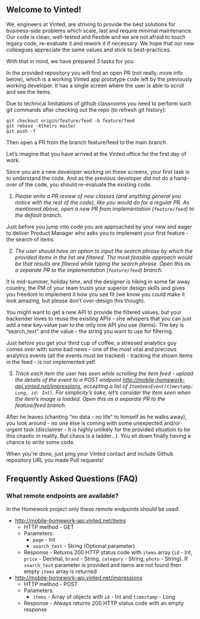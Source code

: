 ## Welcome to Vinted!

We, engineers at Vinted, are striving to provide the best solutions for business-side problems which scale, last and require minimal maintenance. Our code is clean, well-tested and flexible and we are not afraid to touch legacy code, re-evaluate it and rework it if necessary. We hope that our new colleagues appreciate the same values and stick to best-practices.

With that in mind, we have prepared 3 tasks for you.

In the provided repository you will find an open PR (not really, more info below), which is a working Vinted app prototype code left by the previously working developer. It has a single screen where the user is able to scroll and see the items. 

Due to technical limitations of github classrooms you need to perform such git commands after checking out the repo (to refresh git history):
```
git checkout origin/feature/feed -b feature/feed
git rebase -Xtheirs master
git push -f
```
Then open a PR from the branch feature/feed to the main branch.

Let’s imagine that you have arrived at the Vinted office for the first day of work.

Since you are a new developer working on these screens, your first task is to understand the code. And as the previous developer did not do a hand-over of the code, you should re-evaluate the existing code.

1. *Please write a PR review of new classes (and anything general you notice with the rest of the code), like you would do for a regular PR. As mentioned above, open a new PR from implementation (`feature/feed`) to the default branch.*

Just before you jump into code you are approached by your new and eager to deliver Product Manager who asks you to implement your first feature - the search of items

2. *The user should have an option to input the search phrase by which the provided items in the list are filtered. The most feasible approach would be that results are filtered while typing the search phrase. Open this as a separate PR to the implementation (`feature/feed`) branch.*

It is mid-summer, holiday time, and the designer is hiking in some far away country, the PM of your team trusts your superior design skills and gives you freedom to implement it how you see fit (we know you could make it look amazing, but please don’t over-design this though).

You might want to get a new API to provide the filtered values, but your backender loves to reuse the existing APIs - she whispers that you can just add a new key-value pair to the only one API you use (items). The key is ”search_text” and the value - the string you want to use for filtering.
 
Just before you get your third cup of coffee, a stressed analytics guy comes over with some bad news - one of the most vital and precious analytics events (all the events must be tracked) - tracking the shown items in the feed - is not implemented yet!

3. *Track each item the user has seen while scrolling the item feed - upload the details of the event to a POST endpoint http://mobile-homework-api.vinted.net/impressions, accepting a list of `ItemSeenEvent(timestamp: Long, id: Int)`. For simplicity’s sake, let’s consider the item seen when the item’s image is loaded. Open this as a separate PR to the feature/feed branch.*

After he leaves (chanting “no data - no life” to himself as he walks away), you look around - no one else is coming with some unexpected and/or urgent task (disclaimer - it is highly unlikely for the provided situation to be this chaotic in reality. But chaos is a ladder...). You sit down finally having a chance to write some code.

When you're done, just ping your Vinted contact and include Github repository URL you made Pull requests!

## Frequently Asked Questions (FAQ)

### What remote endpoints are available?

In the Homework project only these remote endpoints should be used:

* http://mobile-homework-api.vinted.net/items
    * HTTP method - GET
    * Parameters:
        * `page` - Int
        * `search_text` - String (Optional parameter)
    * Response - Returns 200 HTTP status code with `items` array (`id` - Int, `price` - Decimal, `brand` - String, `category` - String, `photo` - String). If `search_text` parameter is provided and items are not found then empty `items` array is returned
* http://mobile-homework-api.vinted.net/impressions
    * HTTP method - POST
    * Parameters:
        * `items` - Array of objects with `id` - Int and `timestamp` - Long
    * Response - Always returns 200 HTTP status code with an empty response